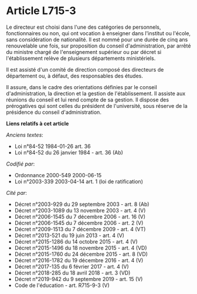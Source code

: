 # Article L715-3

Le directeur est choisi dans l'une des catégories de personnels, fonctionnaires ou non, qui ont vocation à enseigner dans
l'institut ou l'école, sans considération de nationalité. Il est nommé pour une durée de cinq ans renouvelable une fois, sur
proposition du conseil d'administration, par arrêté du ministre chargé de l'enseignement supérieur ou par décret si
l'établissement relève de plusieurs départements ministériels.

Il est assisté d'un comité de direction composé des directeurs de département ou, à défaut, des responsables des études.

Il assure, dans le cadre des orientations définies par le conseil d'administration, la direction et la gestion de
l'établissement. Il assiste aux réunions du conseil et lui rend compte de sa gestion. Il dispose des prérogatives qui sont
celles du président de l'université, sous réserve de la présidence du conseil d'administration.

**Liens relatifs à cet article**

_Anciens textes_:

  - Loi n°84-52 1984-01-26 art. 36
  - Loi n°84-52 du 26 janvier 1984 - art. 36 (Ab)

_Codifié par_:

  - Ordonnance 2000-549 2000-06-15
  - Loi n°2003-339 2003-04-14 art. 1 (loi de ratification)

_Cité par_:

  - Décret n°2003-929 du 29 septembre 2003 - art. 8 (Ab)
  - Décret n°2003-1089 du 13 novembre 2003 - art. 4 (V)
  - Décret n°2006-1545 du 7 décembre 2006 - art. 16 (V)
  - Décret n°2006-1545 du 7 décembre 2006 - art. 2 (V)
  - Décret n°2009-1513 du 7 décembre 2009 - art. 4 (VT)
  - Décret n°2013-521 du 19 juin 2013 - art. 4 (V)
  - Décret n°2015-1286 du 14 octobre 2015 - art. 4 (V)
  - Décret n°2015-1496 du 18 novembre 2015 - art. 4 (VD)
  - Décret n°2015-1760 du 24 décembre 2015 - art. 8 (VD)
  - Décret n°2016-1782 du 19 décembre 2016 - art. 4 (V)
  - Décret n°2017-135 du 6 février 2017 - art. 4 (V)
  - Décret n°2018-285 du 18 avril 2018 - art. 3 (VD)
  - Décret n°2019-942 du 9 septembre 2019 - art. 15 (V)
  - Code de l'éducation - art. R715-9-3 (V)
